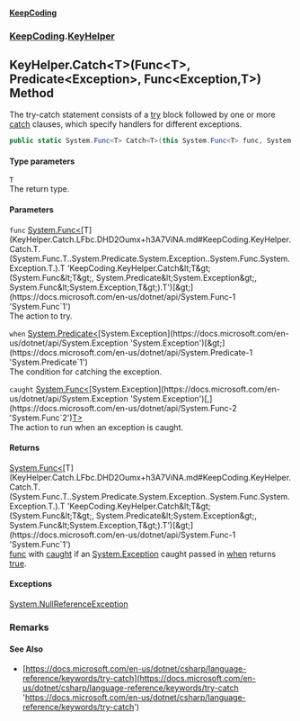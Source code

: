 #### [KeepCoding](index.md 'index')
### [KeepCoding](KeepCoding.md 'KeepCoding').[KeyHelper](KeyHelper.md 'KeepCoding.KeyHelper')
## KeyHelper.Catch&lt;T&gt;(Func&lt;T&gt;, Predicate&lt;Exception&gt;, Func&lt;Exception,T&gt;) Method
The try-catch statement consists of a [try](https://docs.microsoft.com/en-us/dotnet/csharp/language-reference/keywords/try 'https://docs.microsoft.com/en-us/dotnet/csharp/language-reference/keywords/try') block followed by one or more [catch](https://docs.microsoft.com/en-us/dotnet/csharp/language-reference/keywords/catch 'https://docs.microsoft.com/en-us/dotnet/csharp/language-reference/keywords/catch') clauses, which specify handlers for different exceptions.  
```csharp
public static System.Func<T> Catch<T>(this System.Func<T> func, System.Predicate<System.Exception> when, System.Func<System.Exception,T> caught);
```
#### Type parameters
<a name='KeepCoding.KeyHelper.Catch.T.(System.Func.T..System.Predicate.System.Exception..System.Func.System.Exception.T.).T'></a>
`T`  
The return type.
  
#### Parameters
<a name='KeepCoding.KeyHelper.Catch.T.(System.Func.T..System.Predicate.System.Exception..System.Func.System.Exception.T.).func'></a>
`func` [System.Func&lt;](https://docs.microsoft.com/en-us/dotnet/api/System.Func-1 'System.Func`1')[T](KeyHelper.Catch.LFbc.DHD2Oumx+h3A7ViNA.md#KeepCoding.KeyHelper.Catch.T.(System.Func.T..System.Predicate.System.Exception..System.Func.System.Exception.T.).T 'KeepCoding.KeyHelper.Catch&lt;T&gt;(System.Func&lt;T&gt;, System.Predicate&lt;System.Exception&gt;, System.Func&lt;System.Exception,T&gt;).T')[&gt;](https://docs.microsoft.com/en-us/dotnet/api/System.Func-1 'System.Func`1')  
The action to try.
  
<a name='KeepCoding.KeyHelper.Catch.T.(System.Func.T..System.Predicate.System.Exception..System.Func.System.Exception.T.).when'></a>
`when` [System.Predicate&lt;](https://docs.microsoft.com/en-us/dotnet/api/System.Predicate-1 'System.Predicate`1')[System.Exception](https://docs.microsoft.com/en-us/dotnet/api/System.Exception 'System.Exception')[&gt;](https://docs.microsoft.com/en-us/dotnet/api/System.Predicate-1 'System.Predicate`1')  
The condition for catching the exception.
  
<a name='KeepCoding.KeyHelper.Catch.T.(System.Func.T..System.Predicate.System.Exception..System.Func.System.Exception.T.).caught'></a>
`caught` [System.Func&lt;](https://docs.microsoft.com/en-us/dotnet/api/System.Func-2 'System.Func`2')[System.Exception](https://docs.microsoft.com/en-us/dotnet/api/System.Exception 'System.Exception')[,](https://docs.microsoft.com/en-us/dotnet/api/System.Func-2 'System.Func`2')[T](KeyHelper.Catch.LFbc.DHD2Oumx+h3A7ViNA.md#KeepCoding.KeyHelper.Catch.T.(System.Func.T..System.Predicate.System.Exception..System.Func.System.Exception.T.).T 'KeepCoding.KeyHelper.Catch&lt;T&gt;(System.Func&lt;T&gt;, System.Predicate&lt;System.Exception&gt;, System.Func&lt;System.Exception,T&gt;).T')[&gt;](https://docs.microsoft.com/en-us/dotnet/api/System.Func-2 'System.Func`2')  
The action to run when an exception is caught.
  
#### Returns
[System.Func&lt;](https://docs.microsoft.com/en-us/dotnet/api/System.Func-1 'System.Func`1')[T](KeyHelper.Catch.LFbc.DHD2Oumx+h3A7ViNA.md#KeepCoding.KeyHelper.Catch.T.(System.Func.T..System.Predicate.System.Exception..System.Func.System.Exception.T.).T 'KeepCoding.KeyHelper.Catch&lt;T&gt;(System.Func&lt;T&gt;, System.Predicate&lt;System.Exception&gt;, System.Func&lt;System.Exception,T&gt;).T')[&gt;](https://docs.microsoft.com/en-us/dotnet/api/System.Func-1 'System.Func`1')  
[func](KeyHelper.Catch.LFbc.DHD2Oumx+h3A7ViNA.md#KeepCoding.KeyHelper.Catch.T.(System.Func.T..System.Predicate.System.Exception..System.Func.System.Exception.T.).func 'KeepCoding.KeyHelper.Catch&lt;T&gt;(System.Func&lt;T&gt;, System.Predicate&lt;System.Exception&gt;, System.Func&lt;System.Exception,T&gt;).func') with [caught](KeyHelper.Catch.LFbc.DHD2Oumx+h3A7ViNA.md#KeepCoding.KeyHelper.Catch.T.(System.Func.T..System.Predicate.System.Exception..System.Func.System.Exception.T.).caught 'KeepCoding.KeyHelper.Catch&lt;T&gt;(System.Func&lt;T&gt;, System.Predicate&lt;System.Exception&gt;, System.Func&lt;System.Exception,T&gt;).caught') if an [System.Exception](https://docs.microsoft.com/en-us/dotnet/api/System.Exception 'System.Exception') caught passed in [when](KeyHelper.Catch.LFbc.DHD2Oumx+h3A7ViNA.md#KeepCoding.KeyHelper.Catch.T.(System.Func.T..System.Predicate.System.Exception..System.Func.System.Exception.T.).when 'KeepCoding.KeyHelper.Catch&lt;T&gt;(System.Func&lt;T&gt;, System.Predicate&lt;System.Exception&gt;, System.Func&lt;System.Exception,T&gt;).when') returns [true](https://docs.microsoft.com/en-us/dotnet/csharp/language-reference/builtin-types/bool 'https://docs.microsoft.com/en-us/dotnet/csharp/language-reference/builtin-types/bool').
#### Exceptions
[System.NullReferenceException](https://docs.microsoft.com/en-us/dotnet/api/System.NullReferenceException 'System.NullReferenceException')  
### Remarks
#### See Also
- [https://docs.microsoft.com/en-us/dotnet/csharp/language-reference/keywords/try-catch](https://docs.microsoft.com/en-us/dotnet/csharp/language-reference/keywords/try-catch 'https://docs.microsoft.com/en-us/dotnet/csharp/language-reference/keywords/try-catch')
